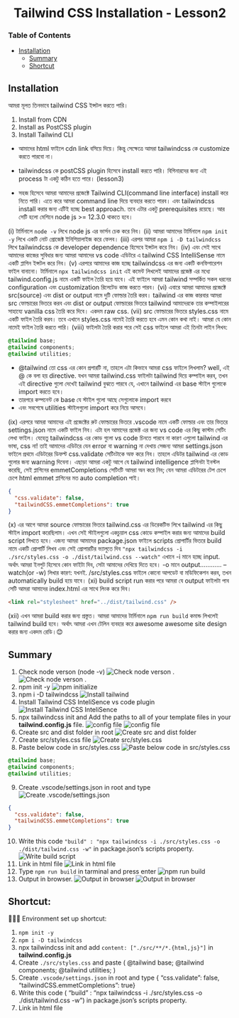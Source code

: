 <h1 align="center">Tailwind CSS Installation - Lesson2</h1>

### Table of Contents

- [Installation](#installation)
  - [Summary](#summary)
  - [Shortcut](#shortcut)

## Installation

আমরা মূলত তিনভাবে tailwind CSS ইন্সটল করতে পারি।

1. Install from CDN
2. Install as PostCSS plugin
3. Install Tailwind CLI

- আমাদের html ফাইলে cdn link বসিয়ে দিয়ে। কিন্তু সেক্ষেত্রে আমরা tailwindcss কে customize করতে পারবো না।

- tailwindcss কে postCSS plugin হিসেবে install করতে পারি। বিগিনারদের জন্য এই process টা একটু কঠিন হতে পারে। (lesson3)

- সহজ হিসেবে আমরা আমাদের প্রজেক্টে Tailwind CLI(command line interface) install করে নিতে পারি। এতে করে আমরা command line দিয়ে ব্যবহার করতে পারব। এবং tailwindcss install করার জন্য এটিই হচ্ছে best approach. তবে এটার একটু prerequisites রয়েছে। আর সেটি হলো মেশিনে node js >= 12.3.0 থাকতে হবে।

(i) টার্মিনালে `node -v` লিখে node js এর ভার্সন চেক করে নিব।
(ii) আমরা আমাদের টার্মিনালে `npm init -y` লিখে একটি নোট প্রোজেক্ট ইনিশিয়ালাইজ করে ফেলব।
(iii) এরপর আমরা `npm i -D tailwindcss` লিখে tailwindcss কে developer dependence হিসেবে ইন্সটল করে নিব।
(iv) এবং সেই সাথে আমাদের কাজের সুবিধার জন্য আমরা আমাদের vs code এডিটরে এ tailwind CSS IntelliSense নামে একটি প্লাগিন ইন্সটল করে নিব।
(v) এরপরে আমাদের কাজ হচ্ছে tailwindcss এর জন্য একটি কনফিগারেশন ফাইল বানানো। টার্মিনালে `npx tailwindcss init` এই কমেন্ট লিখলেই আমাদের প্রজেক্ট এর মধ্যে tailwind.config.js নামে একটি ফাইল তৈরি হয়ে যাবে। এই ফাইলে আমরা tailwind সম্পর্কিত সকল ধরনের configuration এবং customization রিলেটেড কাজ করতে পারব।
(vi) এবারে আমরা আমাদের প্রজেক্টে src(source) এবং dist or output নামে দুটি ফোল্ডার তৈরি করব। tailwind এর কাজ কারবার আমরা src ফোল্ডারের ভিতরে করব এবং dist or output ফোল্ডারের ভিতরে tailwind আমাদেরকে তার কম্পাইলারের সাহায্যে vanilla css তৈরি করে দিবে। একদম raw css.
(vii) src ফোল্ডারের ভিতরে styles.css নামে একটি ফাইল তৈরি করব। তবে এখানে styles.css নামেই তৈরি করতে হবে এমন কোন কথা নাই। আমরা যে কোন নামেই ফাইল তৈরি করতে পারি।
(viii) ফাইলটা তৈরি করার পরে সেই css ফাইলে আমরা এই তিনটা লাইন লিখব:

```css
@tailwind base;
@tailwind components;
@tailwind utilities;
```

- @tailwind তো css এর কোন প্রপারটি না, তাহলে এটা কিভাবে আমরা css ফাইলে লিখলাম?
  well, এই @ কে বলা হয় directive. যখন আমরা tailwind.css ফাইলটা tailwind দিয়ে কম্পাইল করব, তখন এই directive গুলো দেখেই tailwind বুঝতে পারবে যে, এখানে tailwind এর base স্টাইল গুলোকে import করতে হবে।
- তারপরে কম্পনেন্ট কে base যে স্টাইল গুলো আছে সেগুলোকে import করবে
- এবং সবশেষে utilities স্টাইলগুলো import করে নিয়ে আসবে।

(ix) এরপরে আমরা আমাদের এই প্রজেক্টের রুট ফোল্ডারের ভিতরে .vscode নামে একটি ফোল্ডার এবং তার ভিতরে settings.json নামে একটি ফাইল নিব। এটা হল আমাদের প্রজেক্ট এর জন্য vs code এর কিছু কাস্টম সেটিং লেখা ফাইল। যেহেতু tailwindcss এর কোড গুলো vs code চিনতে পারবে না কারণ এগুলো tailwind এর ভাষা, css না! তাই আমাদের এডিটরে যেন error বা warning না দেখায় সেজন্য আমরা settings.json ফাইলে প্রথমে এডিটরের ডিফল্ট css.validate সেটিংটাকে অফ করে নিব। তাহলে এডিটর tailwind এর কোড গুলোর জন্য warning দিবেনা। এছাড়া আমরা একটু আগে যে tailwind intelligence প্লাগিনটা ইনস্টল করেছি, সেই প্লাগিনের emmetCompletions সেটিংটি আমরা অন করে নিব; যেন আমরা এডিটরের টেপ চেপে চেপে html emmet প্লাগিনের মত auto completion পাই।

```json
{
  "css.validate": false,
  "tailwindCSS.emmetCompletions": true
}
```

(x) এর আগে আমরা source ফোল্ডারের ভিতরে tailwind.css এর ডিরেকটিভ লিখে tailwind এর কিছু স্টাইল import করেছিলাম। এখন সেই স্টাইলগুলো একচুয়াল css কোডে কম্পাইল করার জন্য আমাদের build script লিখতে হবে। এজন্য আমরা আমাদের package.json ফাইলে scripts প্রোপার্টির ভিতরে build নামে একটি প্রোপার্টি লিখব এবং সেই প্রোপারটির ভ্যালুতে দিব `"npx tailwindcss -i ./src/styles.css -o ./dist/tailwind.css --watch"`
এখানে -i মানে হচ্ছে input. অর্থাৎ আমরা ইনপুট হিসেবে কোন ফাইটা দিব, সেটা আমাদের দেখিয়ে দিতে হবে। -o মানে output…………
–watch(or -w) লিখার কারণ: যখনই. /src/styles.css ফাইলে কোনো আপডেট বা মডিফিকেশন করব, তখন automatically build হয়ে যাবে।
(xi) build script run করার পরে আমরা যে output ফাইলটা পাব সেটি আমরা আমাদের index.html এর সাথে লিংক করে দিব।

```html
<link rel="stylesheet" href="../dist/tailwind.css" />
```

(xii) এখন আমরা build করার জন্য প্রস্তুত। আমরা আমাদের টার্মিনালে `npm run build` কমান্ড লিখলেই tailwind build হবে। অর্থাৎ আমরা এখন টেলিন ব্যবহার করে awesome awesome site design করার জন্য একদম রেডি।😊

## Summary

1. Check node verson (node -v)
   ![Check node verson](./images/1.png) .
   ![Check node verson](./images/1.2.png) .
2. npm init -y
   ![npm initialize](./images/2.png)
3. npm i -D tailwindcss
   ![Install tailwind](./images/3.png)
4. Install Tailwind CSS InteliSence vs code plugin
   ![Install Tailwind CSS InteliSence](./images/4.png)
5. npx tailwindcss init and Add the paths to all of your template files in your **tailwind.config.js** file.
   ![config file](./images/5.png)
   ![config file](./images/5.2.png)
6. Create src and dist folder in root
   ![Create src and dist folder](./images/6.png)
7. Create src/styles.css file
   ![Create src/styles.css](./images/7.png)
8. Paste below code in src/styles.css
   ![Paste below code in src/styles.css](./images/8.png)

```css
@tailwind base;
@tailwind components;
@tailwind utilities;
```

9. Create .vscode/settings.json in root and type
   ![Create .vscode/settings.json](./images/9.png)

```json
{
  "css.validate": false,
  "tailwindCSS.emmetCompletions": true
}
```

10. Write this code `"build" : "npx tailwindcss -i ./src/styles.css -o ./dist/tailwind.css -w"` in package.json’s scripts property.
    ![Write build script](./images/10.png)
11. Link in html file
    ![Link in html file](./images/11.png)
12. Type `npm run build` in tarminal and press enter
    ![npm run build](./images/12.png)
13. Output in browser.
    ![ Output in browser](./images/13.png)
    ![ Output in browser](./images/13.2.png)

## Shortcut:

🚀🚀🚀 Environment set up shortcut:

1. `npm init -y`
2. `npm i -D tailwindcss`
3. npx tailwindcss init and add `content: ["./src/**/*.{html,js}"]` in **tailwind.config.js**
4. Create `./src/styles.css` and paste ( @tailwind base; @tailwind components; @tailwind utilities; )
5. Create `.vscode/settings.json` in root and type { “css.validate”: false, “tailwindCSS.emmetCompletions”: true}
6. Write this code ( “build” : “npx tailwindcss -i ./src/styles.css -o ./dist/tailwind.css -w”) in package.json’s scripts property.
7. Link in html file

